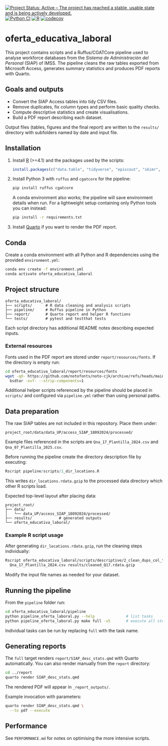 [![Project Status: Active – The project has reached a stable, usable state and is being actively developed.](https://www.repostatus.org/badges/latest/active.svg)](https://www.repostatus.org/#active)
[![Python CI](https://github.com/antoniojbt/oferta_educativa_laboral/actions/workflows/python-tests.yaml/badge.svg?branch=main)](https://github.com/antoniojbt/oferta_educativa_laboral/actions/workflows/python-tests.yaml)
[![R](https://github.com/antoniojbt/oferta_educativa_laboral/actions/workflows/R-CI.yml/badge.svg)](https://github.com/antoniojbt/oferta_educativa_laboral/actions/workflows/R-CI.yml)
[![codecov](https://codecov.io/gh/AntonioJBT/oferta_educativa_laboral/branch/master/graph/badge.svg)](https://codecov.io/gh/AntonioJBT/oferta_educativa_laboral)


# oferta_educativa_laboral

This project contains scripts and a Ruffus/CGATCore pipeline used to analyse workforce databases from the *Sistema de Administración del Personal* (SIAP) of IMSS. The pipeline cleans the raw tables exported from Microsoft Access, generates summary statistics and produces PDF reports with Quarto.

## Goals and outputs
* Convert the SIAP Access tables into tidy CSV files.
* Remove duplicates, fix column types and perform basic quality checks.
* Compute descriptive statistics and create visualisations.
* Build a PDF report describing each dataset.

Output files (tables, figures and the final report) are written to the `results/` directory with subfolders named by date and input file.

## Installation
1. Install [R](https://cran.r-project.org/) (\>=4.1) and the packages used by the scripts:
   ```R
   install.packages(c("data.table", "tidyverse", "episcout", "skimr", "log4r"))
   ```
2. Install Python 3 with `ruffus` and `cgatcore` for the pipeline:
    ```bash
    pip install ruffus cgatcore
    ```
    A conda environment also works; the pipeline will save environment details when run.
    For a lightweight setup containing only Python tools you can instead:
    ```bash
    pip install -r requirements.txt
    ```
3. Install [Quarto](https://quarto.org/) if you want to render the PDF report.

## Conda

Create a conda environment with all Python and R dependencies using the
provided `environment.yml`:

```bash
conda env create -f environment.yml
conda activate oferta_educativa_laboral
```

## Project structure

```
oferta_educativa_laboral/
├── scripts/      # R data cleaning and analysis scripts
├── pipeline/     # Ruffus pipeline in Python
├── report/       # Quarto report and helper R functions
└── tests/        # pytest and testthat tests
```

Each script directory has additional README notes describing expected inputs.

### External resources
Fonts used in the PDF report are stored under `report/resources/fonts`. If the
directory is empty run:

```bash
cd oferta_educativa_laboral/report/resources/fonts
wget -qO- https://github.com/notofonts/noto-cjk/archive/refs/heads/main.zip | \
  bsdtar -xvf- --strip-components=1
```

Additional helper scripts referenced by the pipeline should be placed in
`scripts/` and configured via `pipeline.yml` rather than using personal paths.



## Data preparation
The raw SIAP tables are not included in this repository. Place them under:
```
project_root/data/data_UP/access_SIAP_18092024/processed/
```
Example files referenced in the scripts are `Qna_17_Plantilla_2024.csv` and `Qna_07_Plantilla_2025.csv`.

Before running the pipeline create the directory description file by executing:
```R
Rscript pipeline/scripts/1_dir_locations.R
```
This writes `dir_locations.rdata.gzip` to the processed data directory which other R scripts load.

Expected top-level layout after placing data:
```
project_root/
├── data/
│   └── data_UP/access_SIAP_18092024/processed/
├── results/            # generated outputs
└── oferta_educativa_laboral/
```

### Example R script usage
After generating `dir_locations.rdata.gzip`, run the cleaning steps individually:

```bash
Rscript oferta_educativa_laboral/scripts/descriptive/2_clean_dups_col_types.R \
  Qna_17_Plantilla_2024.csv results/cleaned_Q17.rdata.gzip
```

Modify the input file names as needed for your dataset.

## Running the pipeline
From the `pipeline` folder run:
```bash
cd oferta_educativa_laboral/pipeline
python pipeline_oferta_laboral.py --help              # list tasks
python pipeline_oferta_laboral.py make full -v5       # execute all steps
```
Individual tasks can be run by replacing `full` with the task name.

## Generating reports
The `full` target renders `report/SIAP_desc_stats.qmd` with Quarto automatically.
You can also render manually from the `report` directory:
```bash
cd ../report
quarto render SIAP_desc_stats.qmd
```
The rendered PDF will appear in `_report_outputs/`.

Example invocation with parameters:

```bash
quarto render SIAP_desc_stats.qmd \
  --to pdf --execute
```

## Performance
See `PERFORMANCE.md` for notes on optimising the more intensive scripts.
